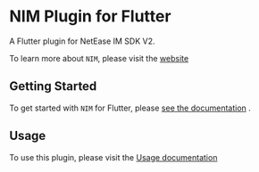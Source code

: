 # NIM Plugin for Flutter

A Flutter plugin for NetEase IM SDK V2.

To learn more about `NIM`, please visit the [website](https://yunxin.163.com/im)

## Getting Started

To get started with `NIM` for Flutter,
please [see the documentation](https://doc.yunxin.163.com/messaging2/guide/jU0Mzg0MTU?platform=client)
.

## Usage

To use this plugin, please visit
the [Usage documentation](https://doc.yunxin.163.com/messaging2/guide/DIyNzI1MDA?platform=client)





